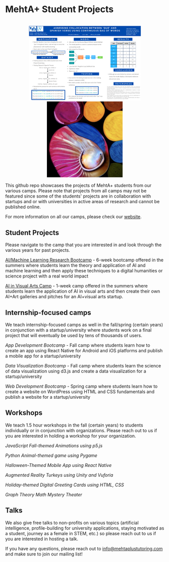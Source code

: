 # MehtA+ Student Projects

<p align="center">
<br>
  <img style="width:355px;"src="aimlresearchbootcamp/2022/Spanish.png" />
  <img style="width:240px;"src="aiinvisualartscamp/1.png" />
<br>
</p>

This github repo showcases the projects of MehtA+ students from our various camps. Please note that projects from all camps may not be featured since some of the students' projects are in collaboration with startups and or with universities in active areas of research and cannot be published online. 

For more information on all our camps, please check our [website](https://mehtaplustutoring.com/).

## Student Projects 

Please navigate to the camp that you are interested in and look through the various years for past projects. 

[AI/Machine Learning Research Bootcamp](aimlresearchbootcamp) - 6-week bootcamp offered in the summers where students learn the theory and application of AI and machine learning and then apply these techniques to a digital humanities or science project with a real world impact

[AI in Visual Arts Camp](aiinvisualarts) - 1-week camp offered in the summers where students learn the application of AI in visual arts and then create their own AI+Art galleries and pitches for an AI+visual arts startup.

## Internship-focused camps

We teach internship-focused camps as well in the fall/spring (certain years) in conjunction with a startup/university where students work on a final project that will eventually be used by tens of thousands of users. 

*App Development Bootcamp* - Fall camp where students learn how to create an app using React Native for Android and iOS platforms and publish a mobile app for a startup/university

*Data Visualization Bootcamp* - Fall camp where students learn the science of data visualization using d3.js and create a data visualization for a startup/university

*Web Development Bootcamp* - Spring camp where students learn how to create a website on WordPress using HTML and CSS fundamentals and publish a website for a startup/university

## Workshops

We teach 1.5 hour workshops in the fall (certain years) to students individually or in conjunction with organizations. Please reach out to us if you are interested in holding a workshop for your organization.

*JavaScript Fall-themed Animations using p5.js*

*Python Animal-themed game using Pygame*

*Halloween-Themed Mobile App using React Native*

*Augmented Reality Turkeys using Unity and Vuforia*

*Holiday-themed Digital Greeting Cards using HTML, CSS*

*Graph Theory Math Mystery Theater*


## Talks

We also give free talks to non-profits on various topics (artificial intelligence, profile-building for university applications, staying motivated as a student, journey as a female in STEM, etc.) so please reach out to us if you are interested in hosting a talk.

If you have any questions, please reach out to info@mehtaplustutoring.com and make sure to join our mailing list!

